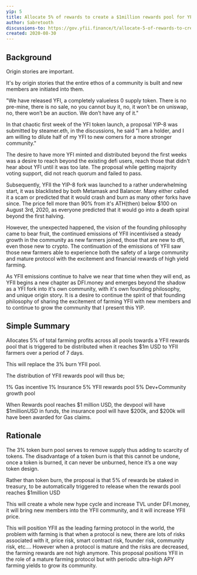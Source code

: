 ```yaml
---
yip: 5
title: Allocate 5% of rewards to create a $1million rewards pool for YFII farmers
author: Sabretooth
discussions-to: https://gov.yfii.finance/t/allocate-5-of-rewards-to-create-a-1million-rewards-pool-for-yfii-farmers/331
created: 2020-08-30
---
```


## Background

Origin stories are important.

It's by origin stories that the entire ethos of a community is built and new members are initiated into them.

"We have released YFI, a completely valueless 0 supply token. There is no pre-mine, there is no sale, no you cannot buy it, no, it won’t be on uniswap, no, 
there won’t be an auction. We don’t have any of it."

In that chaotic first week of the YFI token launch, a proposal YIP-8 was submitted by steamer.eth, in the discussions, he said "I am a holder, 
and I am willing to dilute half of my YFI to new comers for a more stronger community."

The desire to have more YFI minted and distributed beyond the first weeks was a desire to reach beyond the existing defi users, reach those that didn't hear about YFI
until it was too late.  The proposal while getting majority voting support, did not reach quorum and failed to pass.

Subsequently, YFII the YIP-8 fork was launched to a rather underwhelming start, it was blacklisted by both Metamask and Balancer.  Many either called it a scam or
predicted that it would crash and burn as many other forks have since.  The price fell more than 90% from it's ATH(then) below $100 on August 3rd, 2020, as
everyone predicted that it would go into a death spiral beyond the first halving.

However, the unexpected happened, the vision of the founding philosophy came to bear fruit, the continued emissions of YFII incentivised a steady growth in the community 
as new farmers joined, those that are new to dfi, even those new to crypto.  The continuation of the emissions of YFII saw those new farmers able to experience 
both the safety of a large community and mature protocol with the excitement and financial rewards of high yield farming.

As YFII emissions continue to halve we near that time when they will end, as YFII begins a new chapter as DFI.money and emerges beyond the shadow as a 
YFI fork into it's own community, with it's own founding philosophy, and unique origin story.  It is a desire to continue the spirit of that founding 
philosophy of sharing the excitement of farming YFII with new members and to continue to grow the community that I present this YIP. 

## Simple Summary

Allocates 5% of total farming profits across all pools towards a YFII rewards pool that is triggered to be distributed when it reaches $1m USD to YFII 
farmers over a period of 7 days.

This will replace the 3% burn YFII pool.

The distribution of YFII rewards pool will thus be;

1% Gas incentive
1% Insurance
5% YFII rewards pool
5% Dev+Community growth pool

When Rewards pool reaches $1 million USD, the devpool will have $1millionUSD in funds, the insurance pool will have $200k, and $200k will have been awarded for Gas claims.

## Rationale

The 3% token burn pool serves to remove supply thus adding to scarcity of tokens. The disadvantage of a token burn is that this cannot be undone, once a token is burned, it can never be unburned, hence it’s a one way token design.

Rather than token burn, the proposal is that 5% of rewards be staked in treasury, to be automatically triggered to release when the rewards pool reaches $1million USD

This will create a whole new hype cycle and increase TVL under DFI.money, it will bring new members into the YFII community, and it will increase YFII price.

This will position YFII as the leading farming protocol in the world, the problem with farming is that when a protocol is new, there are lots of risks associated with it, price risk, smart contract risk, founder risk, community risk, etc…. However when a protocol is mature and the risks are decreased, the farming rewards are not high anymore. This proposal positions YFII in the role of a mature farming protocol but with periodic ultra-high APY farming yields to grow its community.
